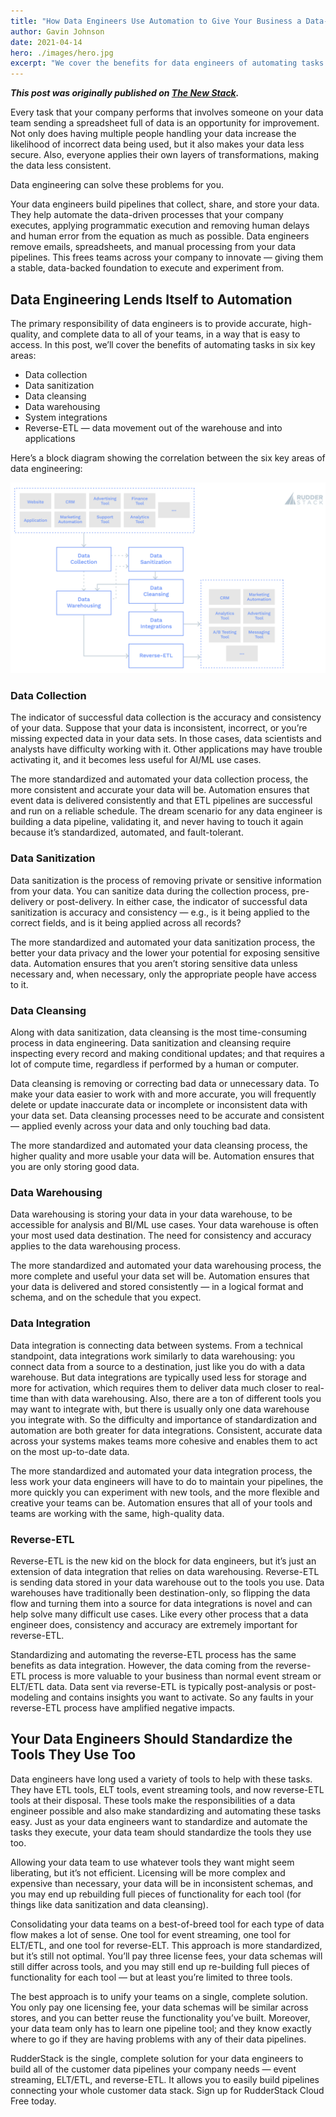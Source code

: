 ```yaml
---
title: "How Data Engineers Use Automation to Give Your Business a Data-Backed Foundation"
author: Gavin Johnson
date: 2021-04-14
hero: ./images/hero.jpg
excerpt: "We cover the benefits for data engineers of automating tasks in six key areas, including data collection and Reverse-ETL."
---
```

***This post was originally published on [The New Stack](https://thenewstack.io/how-data-engineers-use-automation-to-give-your-business-a-data-backed-foundation/).***
<br />

Every task that your company performs that involves someone on your data team sending a spreadsheet full of data is an opportunity for improvement. Not only does having multiple people handling your data increase the likelihood of incorrect data being used, but it also makes your data less secure. Also, everyone applies their own layers of transformations, making the data less consistent.

Data engineering can solve these problems for you.

Your data engineers build pipelines that collect, share, and store your data. They help automate the data-driven processes that your company executes, applying programmatic execution and removing human delays and human error from the equation as much as possible. Data engineers remove emails, spreadsheets, and manual processing from your data pipelines. This frees teams across your company to innovate — giving them a stable, data-backed foundation to execute and experiment from.

## Data Engineering Lends Itself to Automation

The primary responsibility of data engineers is to provide accurate, high-quality, and complete data to all of your teams, in a way that is easy to access. In this post, we’ll cover the benefits of automating tasks in six key areas:

* Data collection
* Data sanitization
* Data cleansing
* Data warehousing
* System integrations
* Reverse-ETL — data movement out of the warehouse and into applications

Here’s a block diagram showing the correlation between the six key areas of data engineering:

![Data Engineering Processes Diagram](./images/data-engineering-processes-block-diagram.png)

### Data Collection

The indicator of successful data collection is the accuracy and consistency of your data. Suppose that your data is inconsistent, incorrect, or you’re missing expected data in your data sets. In those cases, data scientists and analysts have difficulty working with it. Other applications may have trouble activating it, and it becomes less useful for AI/ML use cases.

The more standardized and automated your data collection process, the more consistent and accurate your data will be. Automation ensures that event data is delivered consistently and that ETL pipelines are successful and run on a reliable schedule. The dream scenario for any data engineer is building a data pipeline, validating it, and never having to touch it again because it’s standardized, automated, and fault-tolerant.

### Data Sanitization

Data sanitization is the process of removing private or sensitive information from your data. You can sanitize data during the collection process, pre-delivery or post-delivery. In either case, the indicator of successful data sanitization is accuracy and consistency — e.g., is it being applied to the correct fields, and is it being applied across all records?

The more standardized and automated your data sanitization process, the better your data privacy and the lower your potential for exposing sensitive data. Automation ensures that you aren’t storing sensitive data unless necessary and, when necessary, only the appropriate people have access to it.

### Data Cleansing

Along with data sanitization, data cleansing is the most time-consuming process in data engineering. Data sanitization and cleansing require inspecting every record and making conditional updates; and that requires a lot of compute time, regardless if performed by a human or computer.

Data cleansing is removing or correcting bad data or unnecessary data. To make your data easier to work with and more accurate, you will frequently delete or update inaccurate data or incomplete or inconsistent data with your data set. Data cleansing processes need to be accurate and consistent — applied evenly across your data and only touching bad data.

The more standardized and automated your data cleansing process, the higher quality and more usable your data will be. Automation ensures that you are only storing good data.

### Data Warehousing

Data warehousing is storing your data in your data warehouse, to be accessible for analysis and BI/ML use cases. Your data warehouse is often your most used data destination. The need for consistency and accuracy applies to the data warehousing process.

The more standardized and automated your data warehousing process, the more complete and useful your data set will be. Automation ensures that your data is delivered and stored consistently — in a logical format and schema, and on the schedule that you expect.

### Data Integration

Data integration is connecting data between systems. From a technical standpoint, data integrations work similarly to data warehousing: you connect data from a source to a destination, just like you do with a data warehouse. But data integrations are typically used less for storage and more for activation, which requires them to deliver data much closer to real-time than with data warehousing. Also, there are a ton of different tools you may want to integrate with, but there is usually only one data warehouse you integrate with. So the difficulty and importance of standardization and automation are both greater for data integrations. Consistent, accurate data across your systems makes teams more cohesive and enables them to act on the most up-to-date data.

The more standardized and automated your data integration process, the less work your data engineers will have to do to maintain your pipelines, the more quickly you can experiment with new tools, and the more flexible and creative your teams can be. Automation ensures that all of your tools and teams are working with the same, high-quality data.

### Reverse-ETL

Reverse-ETL is the new kid on the block for data engineers, but it’s just an extension of data integration that relies on data warehousing. Reverse-ETL is sending data stored in your data warehouse out to the tools you use. Data warehouses have traditionally been destination-only, so flipping the data flow and turning them into a source for data integrations is novel and can help solve many difficult use cases. Like every other process that a data engineer does, consistency and accuracy are extremely important for reverse-ETL.

Standardizing and automating the reverse-ETL process has the same benefits as data integration. However, the data coming from the reverse-ETL process is more valuable to your business than normal event stream or ELT/ETL data. Data sent via reverse-ETL is typically post-analysis or post-modeling and contains insights you want to activate. So any faults in your reverse-ETL process have amplified negative impacts.

## Your Data Engineers Should Standardize the Tools They Use Too

Data engineers have long used a variety of tools to help with these tasks. They have ETL tools, ELT tools, event streaming tools, and now reverse-ETL tools at their disposal. These tools make the responsibilities of a data engineer possible and also make standardizing and automating these tasks easy. Just as your data engineers want to standardize and automate the tasks they execute, your data team should standardize the tools they use too.

Allowing your data team to use whatever tools they want might seem liberating, but it’s not efficient. Licensing will be more complex and expensive than necessary, your data will be in inconsistent schemas, and you may end up rebuilding full pieces of functionality for each tool (for things like data sanitization and data cleansing).

Consolidating your data teams on a best-of-breed tool for each type of data flow makes a lot of sense. One tool for event streaming, one tool for ELT/ETL, and one tool for reverse-ELT. This approach is more standardized, but it’s still not optimal. You’ll pay three license fees, your data schemas will still differ across tools, and you may still end up re-building full pieces of functionality for each tool — but at least you’re limited to three tools.

The best approach is to unify your teams on a single, complete solution. You only pay one licensing fee, your data schemas will be similar across stores, and you can better reuse the functionality you’ve built. Moreover, your data team only has to learn one pipeline tool; and they know exactly where to go if they are having problems with any of their data pipelines.

RudderStack is the single, complete solution for your data engineers to build all of the customer data pipelines your company needs — event streaming, ELT/ETL, and reverse-ETL. It allows you to easily build pipelines connecting your whole customer data stack. Sign up for RudderStack Cloud Free today.
